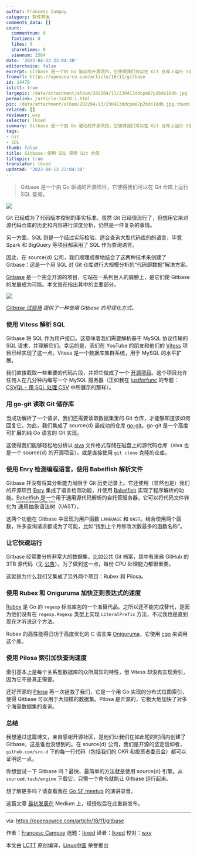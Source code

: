 ```yaml
---
author: Francesc Campoy
category: 软件开发
comments_data: []
count:
  commentnum: 0
  favtimes: 0
  likes: 0
  sharetimes: 0
  viewnum: 2584
date: '2022-04-13 23:04:30'
editorchoice: false
excerpt: Gitbase 是一个由 Go 驱动的开源项目，它使得我们可以在 Git 仓库上运行 SQL 查询。
fromurl: https://opensource.com/article/18/11/gitbase
id: 14470
islctt: true
largepic: /data/attachment/album/202204/13/230413ddcpm87p2bds18db.jpg
permalink: /article-14470-1.html
pic: /data/attachment/album/202204/13/230413ddcpm87p2bds18db.jpg.thumb.jpg
related: []
reviewer: wxy
selector: lkxed
summary: Gitbase 是一个由 Go 驱动的开源项目，它使得我们可以在 Git 仓库上运行 SQL 查询。
tags:
- Git
- SQL
thumb: false
title: Gitbase：使用 SQL 探索 Git 仓库
titlepic: true
translator: lkxed
updated: '2022-04-13 23:04:30'
---
```



> 
> Gitbase 是一个由 Go 驱动的开源项目，它使得我们可以在 Git 仓库上运行 SQL 查询。
> 
> 
> 


![](/data/attachment/album/202204/13/230413ddcpm87p2bds18db.jpg)


Git 已经成为了代码版本控制的事实标准。虽然 Git 已经很流行了，但想用它来对源代码仓库的历史和内容进行深度分析，仍然是一件复杂的事情。


另一方面，SQL 则是一个经过实际检验、适合查询大型代码库的的语言，毕竟 Spark 和 BigQuery 等项目都采用了 SQL 作为查询语言。


因此，在 source{d} 公司，我们顺理成章地结合了这两种技术来创建了 Gitbase：这是一个用 SQL 对 Git 仓库进行大规模分析的“代码即数据”解决方案。


[Gitbase](https://github.com/src-d/gitbase) 是一个完全开源的项目，它站在一系列巨人的肩膀上，是它们使 Gitbase 的发展成为可能。本文旨在指出其中的主要部分。


![](/data/attachment/album/202204/13/230432g3s0su4ujozmezi2.png)


*[Gitbase 试验场](https://github.com/src-d/gitbase-web) 提供了一种使用 Gitbase 的可视化方式。*


### 使用 Vitess 解析 SQL


Gitbase 将 SQL 作为用户接口。这意味着我们需要解析基于 MySQL 协议传输的 SQL 请求，并理解它们。幸运的是，我们在 YouTube 的朋友和他们的 [Vitess](https://github.com/vitessio/vitess) 项目已经实现了这一点。Vitess 是一个数据库集群系统，用于 MySQL 的水平扩展。


我们直接截取一些重要的代码片段，并把它做成了一个 [开源项目](https://github.com/src-d/go-mysql-server)。这个项目允许任何人在几分钟内编写一个 MySQL 服务器（正如我在 [justforfunc](http://justforfunc.com/) 的专题：[CSVQL - 用 SQL 处理 CSV](https://youtu.be/bcRDXAraprk) 中所展示的那样）。


### 用 go-git 读取 Git 储存库


当成功解析了一个请求，我们还需要读取数据集里的 Git 仓库，才能够知道该如何回复它。为此，我们集成了 source{d} 最成功的仓库 [go-git](https://github.com/src-d/go-git)。go-git 是一个高度可扩展的纯 Go 语言的 Git 实现。


这使得我们能够轻松地分析以 [siva](https://github.com/src-d/siva) 文件格式存储在磁盘上的源代码仓库（siva 也是一个 source{d} 的开源项目），或是直接使用 `git clone` 克隆的仓库。


### 使用 Enry 检测编程语言，使用 Babelfish 解析文件


Gitbase 并没有将其分析能力局限于 Git 历史记录上。它还使用（显然也是）我们的开源项目 [Enry](https://github.com/src-d/enry) 集成了语言检测功能，并使用 [Babelfish](https://github.com/bblfsh/bblfshd) 实现了程序解析的功能。Babelfish 是一个用于通用源代码解析的自托管服务器，它可以将代码文件转化为<ruby> 通用抽象语法树 <rt>  Universal Abstract Syntax Trees </rt></ruby>（UAST）。


这两个功能在 Gitbase 中呈现为用户函数 `LANGUAGE` 和 `UAST`。结合使用两个函数，许多查询请求都成为了可能，比如“找到上个月修改次数最多的函数名称”。


### 让它快速运行


Gitbase 经常要分析非常大的数据集，比如公共 Git 档案，其中有来自 GitHub 的 3TB 源代码（见 [公告](https://blog.sourced.tech/post/announcing-pga/)）。为了做到这一点，每份 CPU 处理能力都很重要。


这就是为什么我们又集成了另外两个项目：Rubex 和 Pilosa。


### 使用 Rubex 和 Oniguruma 加快正则表达式的速度


[Rubex](https://github.com/moovweb/rubex) 是 Go 的 `regexp` 标准库包的一个准替代品。之所以还不能完成替代，是因为他们没有在 `regexp.Regexp` 类型上实现 `LiteralPrefix` 方法，不过我也是直到现在才听说这个方法。


Rubex 的高性能得归功于高度优化的 C 语言库 [Oniguruma](https://github.com/kkos/oniguruma)，它使用 [cgo](https://golang.org/cmd/cgo/) 来调用这个库。


### 使用 Pilosa 索引加快查询速度


索引基本上是每个关系型数据库的众所周知的特性，但 Vitess 却没有实现索引，因为它不是真正需要。


还好开源的 [Pilosa](https://github.com/pilosa/pilosa) 再一次拯救了我们，它是一个用 Go 实现的分布式位图索引，使得 Gitbase 可以用于大规模的数据集。Pilosa 是开源的，它极大地加快了对多个海量数据集的查询。


### 总结


我想通过这篇博文，亲自感谢开源社区，是他们让我们在如此短的时间内创建了 Gitbase，这是谁也没想到的。在 source{d} 公司，我们是开源的坚定信仰者，`github.com/src-d` 下的每一行代码（包括我们的 OKR 和投资者委员会）都可以证明这一点。


你想尝试一下 Gitbase 吗？最快、最简单的方法就是使用 source{d} 引擎。从 `sourced.tech/engine` 下载它，只需一个命令就能让 Gitbase 运行起来。


想了解更多吗？请查看我在 [Go SF meetup](https://www.meetup.com/golangsf/events/251690574/) 的演讲录音。


这篇文章 [最初发表在](https://medium.com/sourcedtech/gitbase-exploring-git-repos-with-sql-95ec0986386c) Medium 上，经授权后在此重新发布。




---


via: <https://opensource.com/article/18/11/gitbase>


作者：[Francesc Campoy](https://opensource.com/users/francesc/) 选题：[lkxed](https://github.com/lkxed/) 译者：[lkxed](https://github.com/lkxed) 校对：[wxy](https://github.com/wxy)


本文由 [LCTT](https://github.com/LCTT/TranslateProject) 原创编译，[Linux中国](https://linux.cn/) 荣誉推出